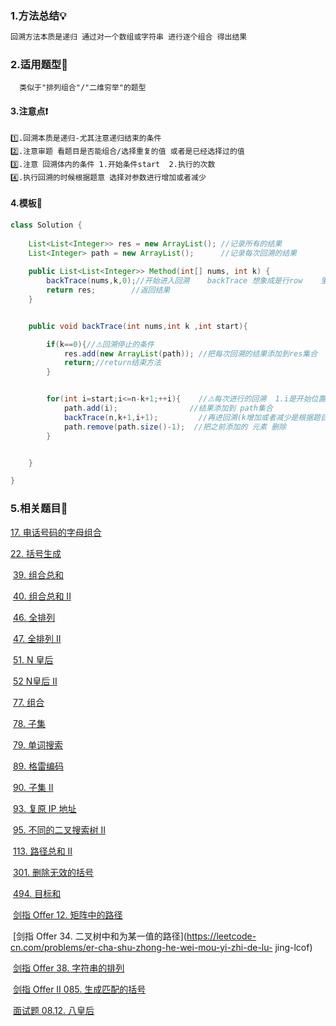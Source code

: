 ### 	1.方法总结💡

```tex
回溯方法本质是递归 通过对一个数组或字符串 进行逐个组合 得出结果
```

### 	2.适用题型🎯

```
  类似于"排列组合"/"二维穷举"的题型
```

#### 	3.注意点❗

```
1️⃣.回溯本质是递归-尤其注意递归结束的条件
2️⃣.注意审题 看题目是否能组合/选择重复的值 或者是已经选择过的值
3️⃣.注意 回溯体内的条件 1.开始条件start  2.执行的次数  
4️⃣.执行回溯的时候根据题意 选择对参数进行增加或者减少
```

#### 	4.模板🔑

```java
class Solution {
    
    List<List<Integer>> res = new ArrayList(); //记录所有的结果
    List<Integer> path = new ArrayList();	   //记录每次回溯的结果
    
    public List<List<Integer>> Method(int[] nums, int k) {
        backTrace(nums,k,0);//开始进入回溯    backTrace 想象成是行row    里面的for循环是 列 col
        return res;		   //返回结果
    }


    public void backTrace(int nums,int k ,int start){

        if(k==0){//⚠回溯停止的条件
            res.add(new ArrayList(path)); //把每次回溯的结果添加到res集合
            return;//return结束方法
        }


        for(int i=start;i<=n-k+1;++i){    //⚠每次进行的回溯  1.i是开始位置  2,回溯长度  3.自增
            path.add(i);				//结果添加到 path集合
            backTrace(n,k+1,i+1);         //再进回溯(k增加或者减少是根据题目来 i加或者减根据能否取到自身)
            path.remove(path.size()-1);  //把之前添加的 元素 删除 
        }


    }

}
```

### 5.相关题目📝

[	17. 电话号码的字母组合](https://leetcode-cn.com/problems/letter-combinations-of-a-phone-number)

[	22. 括号生成](https://leetcode-cn.com/problems/generate-parentheses)

​	[39. 组合总和](https://leetcode-cn.com/problems/combination-sum)

​	[40. 组合总和 II](https://leetcode-cn.com/problems/combination-sum-ii)

​	[46. 全排列](https://leetcode-cn.com/problems/permutations)

​	[47. 全排列 II](https://leetcode-cn.com/problems/permutations-ii)

​	[51. N 皇后](https://leetcode-cn.com/problems/n-queens)

​	[52 N皇后 II](https://leetcode-cn.com/problems/n-queens-ii)

​	[77. 组合](https://leetcode-cn.com/problems/combinations)

​	[78. 子集](https://leetcode-cn.com/problems/subsets)

​	[79. 单词搜索](https://leetcode-cn.com/problems/word-search)

​	[89. 格雷编码](https://leetcode-cn.com/problems/gray-code)

​	[90. 子集 II](https://leetcode-cn.com/problems/subsets-ii)

​	[93. 复原 IP 地址](https://leetcode-cn.com/problems/restore-ip-addresses)

​	[95. 不同的二叉搜索树 II](https://leetcode-cn.com/problems/unique-binary-search-trees-ii)

​	[113. 路径总和 II](https://leetcode-cn.com/problems/path-sum-ii)

​	[301. 删除无效的括号](https://leetcode-cn.com/problems/remove-invalid-parentheses)

​	[494. 目标和](https://leetcode-cn.com/problems/target-sum)

​	[剑指 Offer 12. 矩阵中的路径](https://leetcode-cn.com/problems/ju-zhen-zhong-de-lu-jing-lcof)

​	[剑指 Offer 34. 二叉树中和为某一值的路径](https://leetcode-cn.com/problems/er-cha-shu-zhong-he-wei-mou-yi-zhi-de-lu-	jing-lcof)

​	[剑指 Offer 38. 字符串的排列](https://leetcode-cn.com/problems/zi-fu-chuan-de-pai-lie-lcof)

​	[剑指 Offer II 085. 生成匹配的括号](https://leetcode-cn.com/problems/IDBivT)

​	[面试题 08.12. 八皇后](https://leetcode-cn.com/problems/eight-queens-lcci)